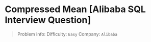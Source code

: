 # Compressed Mean [Alibaba SQL Interview Question]

> Problem info:
> Difficulty: `Easy`
> Company: `Alibaba`

